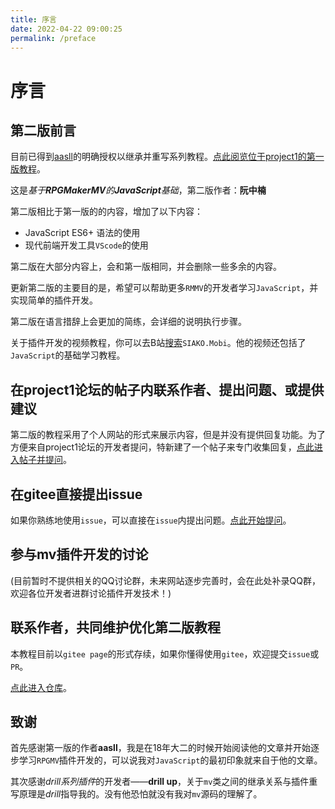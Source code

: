 ```yaml
---
title: 序言
date: 2022-04-22 09:00:25
permalink: /preface
---
```

# 序言








## 第二版前言
目前已得到[aasll](https://rpg.blue/home.php?mod=space&uid=2647944)的明确授权以继承并重写系列教程。[点此阅览位于project1的第一版教程](https://rpg.blue/thread-395487-1-1.html)。

这是*基于**RPGMakerMV**的**JavaScript**基础*，第二版作者：**阮中楠**

第二版相比于第一版的的内容，增加了以下内容：
- JavaScript ES6+ 语法的使用
- 现代前端开发工具`VScode`的使用

第二版在大部分内容上，会和第一版相同，并会删除一些多余的内容。

更新第二版的主要目的是，希望可以帮助更多```RMMV```的开发者学习```JavaScript```，并实现简单的插件开发。

第二版在语言措辞上会更加的简练，会详细的说明执行步骤。

关于插件开发的视频教程，你可以去B站[搜索](https://search.bilibili.com/all?keyword=SIAKO.Mobi)`SIAKO.Mobi`。他的视频还包括了```JavaScript```的基础学习教程。







## 在project1论坛的帖子内联系作者、提出问题、或提供建议
第二版的教程采用了个人网站的形式来展示内容，但是并没有提供回复功能。为了方便来自project1论坛的开发者提问，特新建了一个帖子来专门收集回复，[点此进入帖子并提问](https://rpg.blue/thread-488548-1-1.html)。



## 在gitee直接提出issue
如果你熟练地使用`issue`，可以直接在`issue`内提出问题。[点此开始提问](https://gitee.com/HechiCollegeComputerAssociation/RPGMV-dev-notes/issues)。




## 参与mv插件开发的讨论
(目前暂时不提供相关的QQ讨论群，未来网站逐步完善时，会在此处补录QQ群，欢迎各位开发者进群讨论插件开发技术！)







## 联系作者，共同维护优化第二版教程
本教程目前以```gitee page```的形式存续，如果你懂得使用```gitee```，欢迎提交```issue```或```PR```。

[点此进入仓库](https://gitee.com/HechiCollegeComputerAssociation/RPGMV-dev-notes)。







## 致谢
首先感谢第一版的作者**aasll**，我是在18年大二的时候开始阅读他的文章并开始逐步学习```RPGMV```插件开发的，可以说我对```JavaScript```的最初印象就来自于他的文章。

其次感谢*drill系列插件*的开发者——**drill up**，关于```mv```类之间的继承关系与插件重写原理是*drill*指导我的。没有他恐怕就没有我对```mv```源码的理解了。

